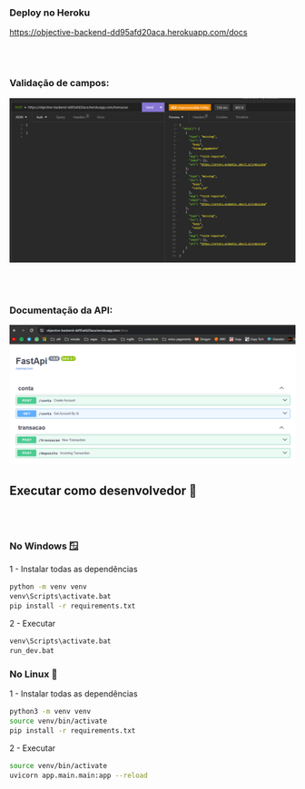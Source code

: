 
### Deploy no Heroku
https://objective-backend-dd95afd20aca.herokuapp.com/docs

<br><br>

### Validação de campos:
<img src="doc/check_body_exemple.png">

<br><br>

### Documentação da API:
<img src="doc/doc_swagger.png">

## Executar como desenvolvedor 🧩

<br><br>

### No Windows 🪟
1 - Instalar todas as dependências
```bash
python -m venv venv
venv\Scripts\activate.bat
pip install -r requirements.txt
```

2 - Executar
```bash
venv\Scripts\activate.bat
run_dev.bat
```

### No Linux 🐧
1 - Instalar todas as dependências
```bash
python3 -m venv venv
source venv/bin/activate
pip install -r requirements.txt
```

2 - Executar
```bash
source venv/bin/activate
uvicorn app.main.main:app --reload
```
